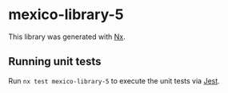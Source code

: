# mexico-library-5

This library was generated with [Nx](https://nx.dev).

## Running unit tests

Run `nx test mexico-library-5` to execute the unit tests via [Jest](https://jestjs.io).
